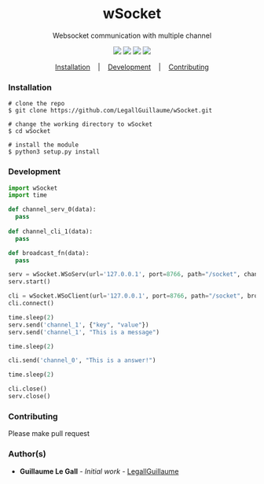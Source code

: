 <h1 align=center>wSocket</h1>
<p align=center>Websocket communication with multiple channel</p>
<p align=center>
  <a target="_blank" href="https://www.python.org/downloads/" title="Python version"><img src="https://img.shields.io/badge/python-3.X-green.svg"></a>
  <a target="_blank" href="LICENSE" title="License: MIT"><img src="https://img.shields.io/badge/License-MIT-blue.svg"></a>
  <a target="_blank" href="https://websockets.readthedocs.io/en/stable/" title="Require: websocket"><img src="https://img.shields.io/badge/websockets-8.1-success.svg"></a>
  <a target="_blank" href="https://docs.python.org/3/library/asyncio.html" title="Require: asyncio"><img src="https://img.shields.io/badge/asyncio-3.4.3-yellowgreen.svg"></a>
</p>

<p align="center">
  <a href="#installation">Installation</a>
  &nbsp;&nbsp;&nbsp;|&nbsp;&nbsp;&nbsp;
  <a href="#development">Development</a>
  &nbsp;&nbsp;&nbsp;|&nbsp;&nbsp;&nbsp;
  <a href="#contributing">Contributing</a>
</p>

<h3 title="installation">Installation</h3>

```console
# clone the repo
$ git clone https://github.com/LegallGuillaume/wSocket.git

# change the working directory to wSocket
$ cd wSocket

# install the module
$ python3 setup.py install
```

<h3 title="development">Development</h3>

```python
import wSocket
import time

def channel_serv_0(data):
  pass
  
def channel_cli_1(data):
  pass

def broadcast_fn(data):
  pass

serv = wSocket.WSoServ(url='127.0.0.1', port=8766, path="/socket", channel={'channel_0': channel_serv_0})
serv.start()

cli = wSocket.WSoClient(url='127.0.0.1', port=8766, path="/socket", broadcast=broadcast_fn, channel={'channel_1': channel_cli_1})
cli.connect()

time.sleep(2)
serv.send('channel_1', {"key", "value"})
serv.send('channel_1', "This is a message")

time.sleep(2)

cli.send('channel_0', "This is a answer!")

time.sleep(2)

cli.close()
serv.close()
```


<h3 title="contributing">Contributing</h3>
Please make pull request

<h3 title="author">Author(s)</h3>

* **Guillaume Le Gall** - *Initial work* - [LegallGuillaume](https://github.com/LegallGuillaume)
